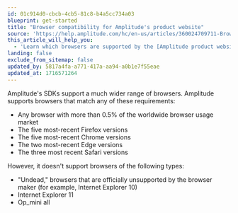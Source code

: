 ```yaml
---
id: 01c914d0-cbcb-4cb5-81c8-b4a5cc734a03
blueprint: get-started
title: "Browser compatibility for Amplitude's product website"
source: 'https://help.amplitude.com/hc/en-us/articles/360024709711-Browser-compatibility-for-Amplitude-s-product-website'
this_article_will_help_you:
  - 'Learn which browsers are supported by the [Amplitude product website](http://analytics.amplitude.com)'
landing: false
exclude_from_sitemap: false
updated_by: 5817a4fa-a771-417a-aa94-a0b1e7f55eae
updated_at: 1716571264
---
```

Amplitude's SDKs support a much wider range of browsers. Amplitude supports browsers that match any of these requirements:

* Any browser with more than 0.5% of the worldwide browser usage market
* The five most-recent Firefox versions
* The five most-recent Chrome versions
* The two most-recent Edge versions
* The three most recent Safari versions

However, it doesn't support browsers of the following types:

* "Undead," browsers that are officially unsupported by the browser maker (for example, Internet Explorer 10)
* Internet Explorer 11
* Op\_mini all